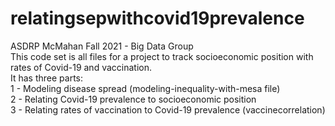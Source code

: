 # relatingsepwithcovid19prevalence
ASDRP McMahan Fall 2021 - Big Data Group <br />
This code set is all files for a project to track socioeconomic position with rates of Covid-19 and vaccination. <br />
It has three parts: <br />
1 - Modeling disease spread (modeling-inequality-with-mesa file) <br />
2 - Relating Covid-19 prevalence to socioeconomic position <br />
3 - Relating rates of vaccination to Covid-19 prevalence (vaccinecorrelation)<br />
